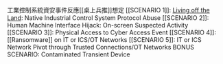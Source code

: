 工業控制系統資安事件反應[[桌上兵推]]想定
[[SCENARIO 1]]: [Living off the Land](https://www.ithome.com.tw/news/145950): Native Industrial Control System Protocol Abuse
[[SCENARIO 2]]: Human Machine Interface Hijack: On-screen Suspected Activity
[[SCENARIO 3]]: Physical Access to Cyber Access Event
[[SCENARIO 4]]: [[Ransomware]] on IT or ICS/OT Networks
[[SCENARIO 5]]: IT or ICS Network Pivot through Trusted Connections/OT Networks
BONUS SCENARIO: Contaminated Transient Device
